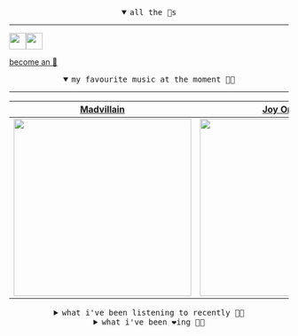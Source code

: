 <details open>

<summary align="center"><samp>all the 🥚s</samp></summary>
<hr />

<a href="https://github.com/pvinis"><img src="https://avatars.githubusercontent.com/u/100233?s=90&v=4" width="30" height="30" /><a href="https://github.com/maxPugh"><img src="https://avatars.githubusercontent.com/u/46350013?s=90&u=52a601eaa2d272b35477d096fe782ebf0a8a1f68&v=4" width="30" height="30" />

<samp><a href="https://github.com/bitttttten/bitttttten/stargazers">become an 🥚</a></samp>

</details>

<details open>

<summary align="center"><samp>my favourite music at the moment 🎵🎶</samp></summary>
<hr />

<!-- toc -->

| [Madvillain](https://open.spotify.com/artist/2aoFQUeHD1U7pL098lRsDU)                                                                                             | [Joy Orbison](https://open.spotify.com/artist/0aIpJqqTLf683ojWREc5lg)                                                                                            | [Laura Misch](https://open.spotify.com/artist/0NrVrf231eji48nhNUJTXe)                                                                                            | [Ann Annie](https://open.spotify.com/artist/48BPwCMBASOwyaLkrgkBSG)                                                                                              |
| ---------------------------------------------------------------------------------------------------------------------------------------------------------------- | ---------------------------------------------------------------------------------------------------------------------------------------------------------------- | ---------------------------------------------------------------------------------------------------------------------------------------------------------------- | ---------------------------------------------------------------------------------------------------------------------------------------------------------------- |
| [<img src="https://i.scdn.co/image/9d7ed68679a970b86faaea230d16334baba5ed4b" width="320" height="auto">](https://open.spotify.com/artist/2aoFQUeHD1U7pL098lRsDU) | [<img src="https://i.scdn.co/image/ab6761610000e5ebc86b26ee98dd1a8993a016de" width="320" height="auto">](https://open.spotify.com/artist/0aIpJqqTLf683ojWREc5lg) | [<img src="https://i.scdn.co/image/ab6761610000e5eb4b575954b09200ff56857cbe" width="320" height="auto">](https://open.spotify.com/artist/0NrVrf231eji48nhNUJTXe) | [<img src="https://i.scdn.co/image/ab6761610000e5ebff7cdedf2cd42803559fcefb" width="320" height="auto">](https://open.spotify.com/artist/48BPwCMBASOwyaLkrgkBSG) |

<!-- tocstop -->

</details>

<details>

<summary align="center"><samp>what i've been listening to recently 🎵🎶</samp></summary>
<hr />

<!-- toc -->

| [Slop<br />Forth Wanderers](https://open.spotify.com/track/19LjhMgATXAiTvvF3TF4ES)                                                                              | [Pattern Doubt<br />Young Jesus](https://open.spotify.com/track/2DSCQOm7OcAYLBFeG527oM)                                                                         | [anything<br />Adrianne Lenker](https://open.spotify.com/track/4PwWESSlTwzvw9B7bmtTLS)                                                                          | [Sometimes<br />Hovvdy](https://open.spotify.com/track/29xIZKabiZr05vRwVYWMkI)                                                                                  |
| --------------------------------------------------------------------------------------------------------------------------------------------------------------- | --------------------------------------------------------------------------------------------------------------------------------------------------------------- | --------------------------------------------------------------------------------------------------------------------------------------------------------------- | --------------------------------------------------------------------------------------------------------------------------------------------------------------- |
| [<img src="https://i.scdn.co/image/ab6761610000e5ebcaab8b09428b9433a454a5ab" width="320" height="auto">](https://open.spotify.com/track/19LjhMgATXAiTvvF3TF4ES) | [<img src="https://i.scdn.co/image/ab6761610000e5eb3656667a8df0a389196564eb" width="320" height="auto">](https://open.spotify.com/track/2DSCQOm7OcAYLBFeG527oM) | [<img src="https://i.scdn.co/image/ab6761610000e5eb2b10b147cdadac49ea598af3" width="320" height="auto">](https://open.spotify.com/track/4PwWESSlTwzvw9B7bmtTLS) | [<img src="https://i.scdn.co/image/ab6761610000e5ebd546fe7a3aff2952b4562483" width="320" height="auto">](https://open.spotify.com/track/29xIZKabiZr05vRwVYWMkI) |

<!-- tocstop -->

</details>

<details>

<summary align="center"><samp>what i've been ❤️ing 🎵🎶</samp></summary>
<hr />

<!-- toc -->

| [Truth Nugget<br />Helena Deland](https://open.spotify.com/album/6gwAAOZeKLYDAPzSSP4SCa)                                                                        | [California Analog Dream<br />Vondelpark](https://open.spotify.com/album/4wJKsF5SfM3S7g4C3x24M3)                                                                | [It's Infinite<br />Lomelda](https://open.spotify.com/album/0xyYtBmta0jBeqXOJsocSJ)                                                                             | [Humiliation<br />The National](https://open.spotify.com/album/4OI9hKTm1QMRQunqHCfSSL)                                                                          |
| --------------------------------------------------------------------------------------------------------------------------------------------------------------- | --------------------------------------------------------------------------------------------------------------------------------------------------------------- | --------------------------------------------------------------------------------------------------------------------------------------------------------------- | --------------------------------------------------------------------------------------------------------------------------------------------------------------- |
| [<img src="https://i.scdn.co/image/ab67616d0000b273715e6a66ed53e1ac0e14161e" width="320" height="auto">](https://open.spotify.com/album/6gwAAOZeKLYDAPzSSP4SCa) | [<img src="https://i.scdn.co/image/ab67616d0000b2735569f7d218ed6b3039e7ce14" width="320" height="auto">](https://open.spotify.com/album/4wJKsF5SfM3S7g4C3x24M3) | [<img src="https://i.scdn.co/image/ab67616d0000b273c955abf1265aa9984d716f1b" width="320" height="auto">](https://open.spotify.com/album/0xyYtBmta0jBeqXOJsocSJ) | [<img src="https://i.scdn.co/image/ab67616d0000b273a91e8d79776c6f83fa22ce72" width="320" height="auto">](https://open.spotify.com/album/4OI9hKTm1QMRQunqHCfSSL) |

<!-- tocstop -->

</details>
